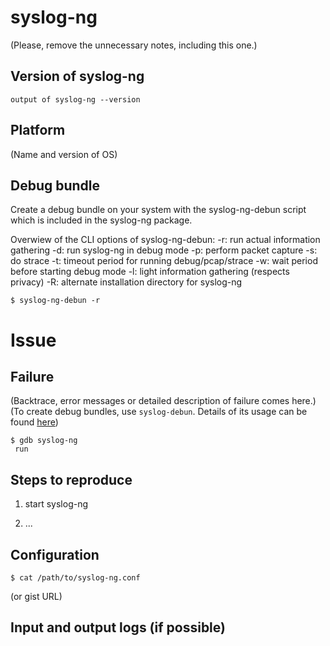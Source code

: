 # syslog-ng

(Please, remove the unnecessary notes, including this one.)

## Version of syslog-ng

```
output of syslog-ng --version
```

## Platform

(Name and version of OS)

## Debug bundle

Create a debug bundle on your system with the syslog-ng-debun script which is included in the syslog-ng package.

Overwiew of the CLI options of syslog-ng-debun:
-r: run actual information gathering
-d: run syslog-ng in debug mode
-p: perform packet capture
-s: do strace
-t: timeout period for running debug/pcap/strace
-w: wait period before starting debug mode
-l: light information gathering (respects privacy)
-R: alternate installation directory for syslog-ng

```
$ syslog-ng-debun -r
```

# Issue

## Failure

(Backtrace, error messages or detailed description of failure comes here.)
(To create debug bundles, use `syslog-debun`. Details of its usage can be found [here](https://www.balabit.com/sites/default/files/documents/syslog-ng-ose-latest-guides/en/syslog-ng-ose-guide-admin/html/syslog-debun.1.html))

```
$ gdb syslog-ng
 run
```

## Steps to reproduce

1. start syslog-ng

2. ...

## Configuration

```
$ cat /path/to/syslog-ng.conf

```

(or gist URL)

## Input and output logs (if possible)

